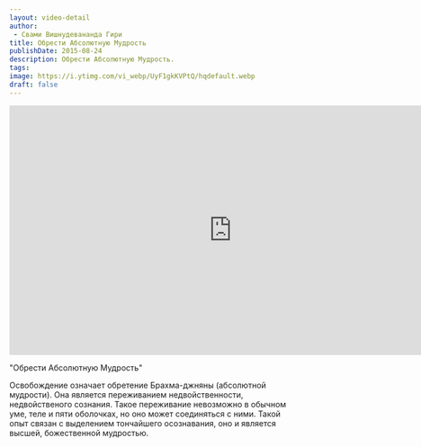```yaml
---
layout: video-detail
author:
 - Свами Вишнудевананда Гири
title: Обрести Абсолютную Мудрость
publishDate: 2015-08-24
description: Обрести Абсолютную Мудрость. 
tags: 
image: https://i.ytimg.com/vi_webp/UyF1gkKVPtQ/hqdefault.webp
draft: false
---
```


<iframe width="790" height="444" src="https://www.youtube.com/embed/UyF1gkKVPtQ" frameborder="0" allowfullscreen=""></iframe> 

  "Обрести Абсолютную Мудрость"

 Освобождение означает обретение Брахма-джняны (абсолютной мудрости). Она является переживанием недвойственности, недвойственого сознания. Такое переживание невозможно в обычном уме, теле и пяти оболочках, но оно может соединяться с ними. Такой опыт связан с выделением тончайшего осознавания, оно и является высшей, божественной мудростью.  

  

 